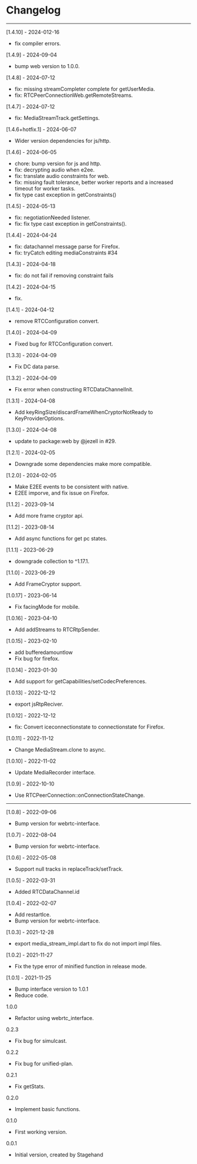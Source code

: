 # Changelog

--------------------------------------------

[1.4.10] - 2024-012-16

* fix compiler errors.

[1.4.9] - 2024-09-04

* bump web version to 1.0.0.

[1.4.8] - 2024-07-12

* fix: missing streamCompleter complete for getUserMedia.
* fix: RTCPeerConnectionWeb.getRemoteStreams.

[1.4.7] - 2024-07-12

* fix: MediaStreamTrack.getSettings.

[1.4.6+hotfix.1] - 2024-06-07

* Wider version dependencies for js/http.

[1.4.6] - 2024-06-05

* chore: bump version for js and http.
* fix: decrypting audio when e2ee.
* fix: translate audio constraints for web.
* fix: missing fault tolerance, better worker reports and a increased timeout for worker tasks.
* fix type cast exception in getConstraints()

[1.4.5] - 2024-05-13

* fix: negotiationNeeded listener.
* fix: fix type cast exception in getConstraints().

[1.4.4] - 2024-04-24

* fix: datachannel message parse for Firefox.
* fix: tryCatch editing mediaConstraints #34

[1.4.3] - 2024-04-18

* fix: do not fail if removing constraint fails

[1.4.2] - 2024-04-15

* fix.

[1.4.1] - 2024-04-12

* remove RTCConfiguration convert.

[1.4.0] - 2024-04-09

* Fixed bug for RTCConfiguration convert.

[1.3.3] - 2024-04-09

* Fix DC data parse.

[1.3.2] - 2024-04-09

* Fix error when constructing RTCDataChannelInit.

[1.3.1] - 2024-04-08

* Add keyRingSize/discardFrameWhenCryptorNotReady to KeyProviderOptions.

[1.3.0] - 2024-04-08

* update to package:web by @jezell in #29.

[1.2.1] - 2024-02-05

* Downgrade some dependencies make more compatible.

[1.2.0] - 2024-02-05

* Make E2EE events to be consistent with native.
* E2EE imporve, and fix issue on Firefox.

[1.1.2] - 2023-09-14

* Add more frame cryptor api.

[1.1.2] - 2023-08-14

* Add async functions for get pc states.

[1.1.1] - 2023-06-29

* downgrade collection to ^1.17.1.

[1.1.0] - 2023-06-29

* Add FrameCryptor support.

[1.0.17] - 2023-06-14

* Fix facingMode for mobile.

[1.0.16] - 2023-04-10

* Add addStreams to RTCRtpSender.

[1.0.15] - 2023-02-10

* add bufferedamountlow
* Fix bug for firefox.

[1.0.14] - 2023-01-30

* Add support for getCapabilities/setCodecPreferences.

[1.0.13] - 2022-12-12

* export jsRtpReciver.

[1.0.12] - 2022-12-12

* fix: Convert iceconnectionstate to connectionstate for Firefox.

[1.0.11] - 2022-11-12

* Change MediaStream.clone to async.

[1.0.10] - 2022-11-02

* Update MediaRecorder interface.

[1.0.9] - 2022-10-10

* Use RTCPeerConnection::onConnectionStateChange.

--------------------------------------------
[1.0.8] - 2022-09-06

* Bump version for webrtc-interface.

[1.0.7] - 2022-08-04

* Bump version for webrtc-interface.

[1.0.6] - 2022-05-08

* Support null tracks in replaceTrack/setTrack.

[1.0.5] - 2022-03-31

* Added RTCDataChannel.id

[1.0.4] - 2022-02-07

* Add restartIce.
* Bump version for webrtc-interface.

[1.0.3] - 2021-12-28

* export media_stream_impl.dart to fix do not import impl files.

[1.0.2] - 2021-11-27

* Fix the type error of minified function in release mode.

[1.0.1] - 2021-11-25

* Bump interface version to 1.0.1
* Reduce code.

1.0.0

* Refactor using webrtc_interface.

0.2.3

* Fix bug for simulcast.

0.2.2

* Fix bug for unified-plan.

0.2.1

* Fix getStats.

0.2.0

* Implement basic functions.

0.1.0

* First working version.

0.0.1

* Initial version, created by Stagehand
